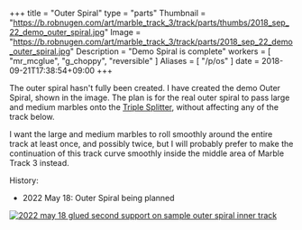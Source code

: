 +++
title = "Outer Spiral"
type = "parts"
Thumbnail = "https://b.robnugen.com/art/marble_track_3/track/parts/thumbs/2018_sep_22_demo_outer_spiral.jpg"
Image = "https://b.robnugen.com/art/marble_track_3/track/parts/2018_sep_22_demo_outer_spiral.jpg"
Description = "Demo Spiral is complete"
workers = [
    "mr_mcglue",
    "g_choppy",
    "reversible"
]
Aliases = [
  "/p/os"
]
date = 2018-09-21T17:38:54+09:00
+++

The outer spiral hasn't fully been created. I have created the demo Outer Spiral, shown in the image.  The plan is for the real outer spiral to pass large and medium marbles onto the [Triple Splitter](/parts/triple_splitter/), without affecting any of the track below.

I want the large and medium marbles to roll smoothly around the entire track at least once, and possibly twice, but I will probably prefer to make the continuation of this track curve smoothly inside the middle area of Marble Track 3 instead.

History:

* 2022 May 18: Outer Spiral being planned

[![2022 may 18 glued second support on sample outer spiral inner track](//b.robnugen.com/art/marble_track_3/track/parts/2022/thumbs/2022_may_18_glued_second_support_on_sample_outer_spiral_inner_track.jpg)](//b.robnugen.com/art/marble_track_3/track/parts/2022/2022_may_18_glued_second_support_on_sample_outer_spiral_inner_track.jpg)
